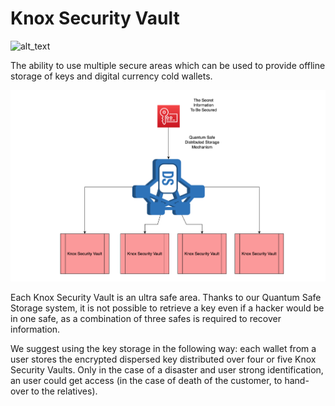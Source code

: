 # Knox Security Vault

![alt_text](img/security_vault.png "image_tooltip")


The ability to use multiple secure areas which can be used to provide offline storage of keys and digital currency cold wallets.


![alt_text](img/distributed_storage.png "image_tooltip")


Each Knox Security Vault is an ultra safe area. Thanks to our Quantum Safe Storage system, it is not possible to retrieve a key even if a hacker would be in one safe, as a combination of three safes is required to recover information.

We suggest using the key storage in the following way: each wallet from a user stores the encrypted dispersed key distributed over four or five Knox Security Vaults. Only in the case of a disaster and user strong identification, an user could get access (in the case of death of the customer, to hand-over to the relatives).